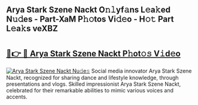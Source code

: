 ## Arya Stark Szene Nackt O𝚗𝚕yf𝚊ns L𝚎a𝚔ed N𝚞𝚍es - Part-XaM P𝚑𝚘tos Vi𝚍𝚎o - H𝚘𝚝 Part L𝚎a𝚔s veXBZ

# <h2><a href="http://kf5c5ht.oniu.top/?m=Arya+Stark+Szene+Nackt">🔗👉 🔴 Arya Stark Szene Nackt P𝚑ot𝚘𝚜 V𝚒d𝚎o</a></h2>

[![Arya Stark Szene Nackt Nu𝚍e𝚜](https://i.imgur.com/0qMVB7G.gif)](http://kf5c5ht.oniu.top/?m=Arya+Stark+Szene+Nackt)
Social media innovator Arya Stark Szene Nackt, recognized for sharing dance and lifestyle knowledge, through presentations and vlogs. Skilled impressionist Arya Stark Szene Nackt, celebrated for their remarkable abilities to mimic various voices and accents.  
